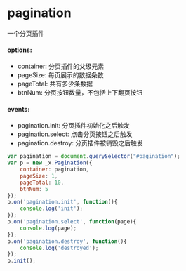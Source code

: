# pagination
一个分页插件

#### options:
- container: 分页插件的父级元素
- pageSize: 每页展示的数据条数
- pageTotal: 共有多少条数据
- btnNum: 分页按钮数量，不包括上下翻页按钮

#### events:
- pagination.init: 分页插件初始化之后触发
- pagination.select: 点击分页按钮之后触发
- pagination.destroy: 分页插件被销毁之后触发

``` javascript
var pagination = document.querySelector("#pagination");
var p = new _x.Pagination({
    container: pagination,
    pageSize: 1,
    pageTotal: 10,
    btnNum: 5
});
p.on('pagination.init', function(){
    console.log('init');
});
p.on('pagination.select', function(page){
    console.log(page);
});
p.on('pagination.destroy', function(){
    console.log('destroyed');
});
p.init();
